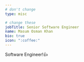 ```yaml
---
# don't change
type: misc

# change these
jobTitle: Senior Software Engineer
name: Masum Osman Khan
bio: true
icon: ":coffee:"
---
```


Software Engineer!:+1: